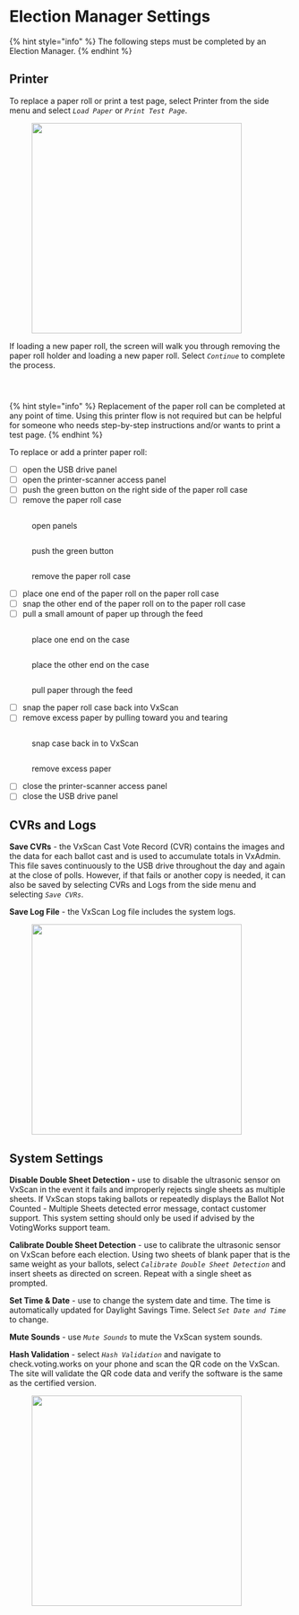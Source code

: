 # Election Manager Settings

{% hint style="info" %}
The following steps must be completed by an Election Manager.
{% endhint %}

## Printer

To replace a paper roll or print a test page, select Printer from the side menu and select _`Load Paper`_ or _`Print Test Page`_.&#x20;

<figure><img src="../.gitbook/assets/image (20).png" alt="" width="375"><figcaption></figcaption></figure>

If loading a new paper roll, the screen will walk you through removing the paper roll holder and loading a new paper roll. Select _`Continue`_ to complete the process.&#x20;

<div>

<figure><img src="../.gitbook/assets/VxScan Remove Paper Roll Holder.png" alt=""><figcaption></figcaption></figure>

 

<figure><img src="../.gitbook/assets/VxScan Load New Paper Roll.png" alt=""><figcaption></figcaption></figure>

 

<figure><img src="../.gitbook/assets/VxScan Paper Loaded.png" alt=""><figcaption></figcaption></figure>

</div>

{% hint style="info" %}
Replacement of the paper roll can be completed at any point of time.  Using this printer flow is not required but can be helpful for someone who needs step-by-step instructions and/or wants to print a test page.&#x20;
{% endhint %}

To replace or add a printer paper roll:

* [ ] open the USB drive panel
* [ ] open the printer-scanner access panel
* [ ] push the green button on the right side of the paper roll case
* [ ] remove the paper roll case

<div>

<figure><img src="../.gitbook/assets/VxScan open panels to access printer roll.png" alt=""><figcaption><p>open panels</p></figcaption></figure>

 

<figure><img src="../.gitbook/assets/VxScan push green button printer roll.png" alt=""><figcaption><p>push the green button</p></figcaption></figure>

 

<figure><img src="../.gitbook/assets/VxScan remove printer roll case.png" alt=""><figcaption><p>remove the paper roll case</p></figcaption></figure>

</div>

* [ ] place one end of the paper roll on the paper roll case
* [ ] snap the other end of the paper roll on to the paper roll case
* [ ] pull a small amount of paper up through the feed

<div>

<figure><img src="../.gitbook/assets/VxScan put one side of paper on roll.png" alt=""><figcaption><p>place one end on the case</p></figcaption></figure>

 

<figure><img src="../.gitbook/assets/VxScan snap other side of paper roll in.png" alt=""><figcaption><p>place the other end on the case</p></figcaption></figure>

 

<figure><img src="../.gitbook/assets/VxScan pull paper up.png" alt=""><figcaption><p>pull paper through the feed</p></figcaption></figure>

</div>

* [ ] snap the paper roll case back into VxScan
* [ ] remove excess paper by pulling toward you and tearing

<div>

<figure><img src="../.gitbook/assets/VxScan put paper container back in.png" alt=""><figcaption><p>snap case back in to VxScan</p></figcaption></figure>

 

<figure><img src="../.gitbook/assets/VxScan remove any excess paper.png" alt=""><figcaption><p>remove excess paper</p></figcaption></figure>

</div>

* [ ] close the printer-scanner access panel
* [ ] close the USB drive panel

## CVRs and Logs

**Save CVRs** - the VxScan Cast Vote Record (CVR) contains the images and the data for each ballot cast and is used to accumulate totals in VxAdmin. This file saves continuously to the USB drive throughout the day and again at the close of polls.  However, if that fails or another copy is needed, it can also be saved by selecting CVRs and Logs from the side menu and selecting _`Save CVRs`_.

**Save Log File** - the VxScan Log file includes the system logs.

<figure><img src="../.gitbook/assets/image (32).png" alt="" width="375"><figcaption></figcaption></figure>

## System Settings

**Disable Double Sheet Detection -** use to disable the ultrasonic sensor on VxScan in the event it fails and improperly rejects single sheets as multiple sheets. If VxScan stops taking ballots or repeatedly displays the Ballot Not Counted - Multiple Sheets detected error message, contact customer support. This system setting should only be used if advised by the VotingWorks support team.

**Calibrate Double Sheet Detection** - use to calibrate the ultrasonic sensor on VxScan before each election. Using two sheets of blank paper that is the same weight as your ballots, select _`Calibrate Double Sheet Detection`_ and insert sheets as directed on screen. Repeat with a single sheet as prompted.

**Set Time & Date** - use to change the system date and time. The time is automatically updated for Daylight Savings Time.  Select _`Set Date and Time`_ to change.

**Mute Sounds** - use _`Mute Sounds`_ to mute the VxScan system sounds.

**Hash Validation** - select _`Hash Validation`_ and navigate to check.voting.works on your phone and scan the QR code on the VxScan. The site will validate the QR code data and verify the software is the same as the certified version.

<figure><img src="../.gitbook/assets/image (33).png" alt="" width="375"><figcaption></figcaption></figure>

